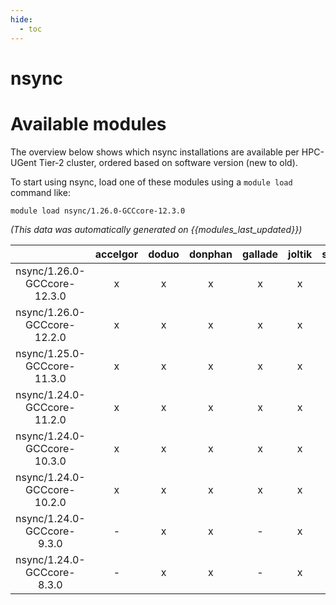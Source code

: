 ```yaml
---
hide:
  - toc
---
```


nsync
=====

# Available modules


The overview below shows which nsync installations are available per HPC-UGent Tier-2 cluster, ordered based on software version (new to old).

To start using nsync, load one of these modules using a `module load` command like:

```shell
module load nsync/1.26.0-GCCcore-12.3.0
```

*(This data was automatically generated on {{modules_last_updated}})*  

| |accelgor|doduo|donphan|gallade|joltik|shinx|skitty|
| :---: | :---: | :---: | :---: | :---: | :---: | :---: | :---: |
|nsync/1.26.0-GCCcore-12.3.0|x|x|x|x|x|x|x|
|nsync/1.26.0-GCCcore-12.2.0|x|x|x|x|x|-|-|
|nsync/1.25.0-GCCcore-11.3.0|x|x|x|x|x|-|-|
|nsync/1.24.0-GCCcore-11.2.0|x|x|x|x|x|-|-|
|nsync/1.24.0-GCCcore-10.3.0|x|x|x|x|x|-|-|
|nsync/1.24.0-GCCcore-10.2.0|x|x|x|x|x|-|-|
|nsync/1.24.0-GCCcore-9.3.0|-|x|x|-|x|-|-|
|nsync/1.24.0-GCCcore-8.3.0|-|x|x|-|x|-|-|

